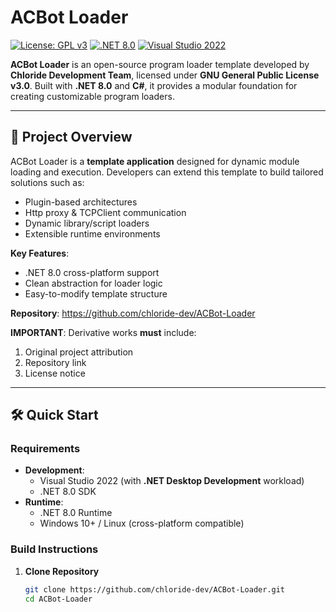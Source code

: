 # ACBot Loader 

[![License: GPL v3](https://img.shields.io/badge/License-GPLv3-blue.svg)](https://www.gnu.org/licenses/gpl-3.0)
[![.NET 8.0](https://img.shields.io/badge/.NET-8.0-blueviolet)](https://dotnet.microsoft.com/)
[![Visual Studio 2022](https://img.shields.io/badge/IDE-Visual%20Studio%202022-purple)](https://visualstudio.microsoft.com/)

**ACBot Loader** is an open-source program loader template developed by **Chloride Development Team**, licensed under **GNU General Public License v3.0**. Built with **.NET 8.0** and **C#**, it provides a modular foundation for creating customizable program loaders.

---

## 📖 Project Overview

ACBot Loader is a **template application** designed for dynamic module loading and execution. Developers can extend this template to build tailored solutions such as:

- Plugin-based architectures
- Http proxy & TCPClient communication
- Dynamic library/script loaders
- Extensible runtime environments

**Key Features**:
- .NET 8.0 cross-platform support
- Clean abstraction for loader logic
- Easy-to-modify template structure

**Repository**: <https://github.com/chloride-dev/ACBot-Loader>

**IMPORTANT**: Derivative works **must** include:
1. Original project attribution
2. Repository link
3. License notice

---

## 🛠️ Quick Start

### Requirements
- **Development**:
  - Visual Studio 2022 (with **.NET Desktop Development** workload)
  - .NET 8.0 SDK
- **Runtime**:
  - .NET 8.0 Runtime
  - Windows 10+ / Linux (cross-platform compatible)

### Build Instructions
1. **Clone Repository**  
   ```bash
   git clone https://github.com/chloride-dev/ACBot-Loader.git
   cd ACBot-Loader
